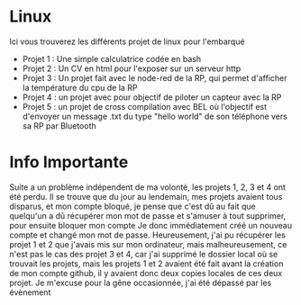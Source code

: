 # Linux
Ici vous trouverez les différents projet de linux pour l'embarqué
* Projet 1 : Une simple calculatrice codée en bash
* Projet 2 : Un CV en html pour l'exposer sur un serveur http
* Projet 3 : Un projet fait avec le node-red de la RP, qui permet d'afficher la température du cpu de la RP
* Projet 4 : un projet avec pour objectif de piloter un capteur avec la RP
* Projet 5 : un projet de cross compilation avec BEL où l'objectif est d'envoyer un message .txt du type "hello world" de son téléphone vers sa RP par Bluetooth

# Info Importante
Suite a un problème indépendent de ma volonté, les projets 1, 2, 3 et 4 ont été perdu.
Il se trouve que du jour au lendemain, mes projets avaient tous disparus, et mon compte bloqué, je pense que c'est dû au fait que quelqu'un a dû récupérer mon mot de passe et s'amuser à tout supprimer, pour ensuite bloquer mon compte
Je donc immédiatement créé un nouveau compte et changé mon mot de passe.
Heureusement, j'ai pu récupérer les projet 1 et 2 que j'avais mis sur mon ordinateur, mais malheureusement, ce n'est pas le cas des projet 3 et 4, car j'ai supprimé le dossier local où se trouvait les projets, mais les projets 1 et 2 avaient été fait avant la création de mon compte github, il y avaient donc deux copies locales de ces deux projet.
Je m'excuse pour la gêne occasionnée, j'ai été dépassé par les évènement
